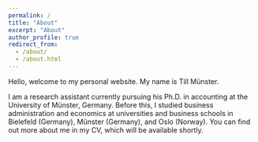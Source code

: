 ```yaml
---
permalink: /
title: "About"
excerpt: "About"
author_profile: true
redirect_from: 
  - /about/
  - /about.html
---
```


Hello, welcome to my personal website. My name is Till Münster.

I am a research assistant currently pursuing his Ph.D. in accounting at the University of Münster, Germany. Before this, I studied business administration and economics at universities and business schools in Bielefeld (Germany), Münster (Germany), and Oslo (Norway). You can find out more about me in my CV, which will be available shortly.
